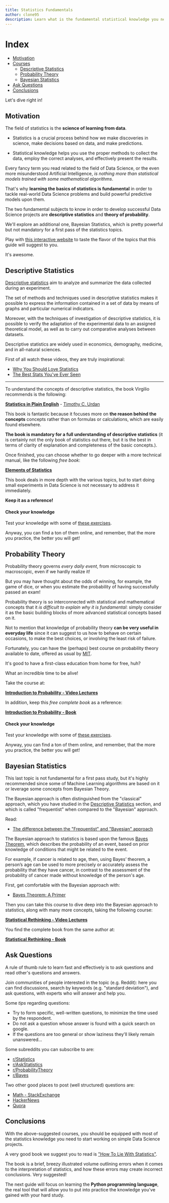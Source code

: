 ```yaml
---
title: Statistics Fundamentals
author: clone95
description: Learn what is the fundamental statistical knowledge you need to have in order to build insightful Data Science projects and build machine learning systems upon them.
---
```


# Index
- [Motivation](#Motivation)
- [Courses](#Courses)
  - [Descriptive Statistics](#Descriptive-statistics)
  - [Probability Theory](#Probability-Theory)
  - [Bayesian Statistics](#Bayesian-Statistics)
- [Ask Questions](#Ask-Questions)
- [Conclusions](#Conclusions)

Let's dive right in!
 
## Motivation
The field of statistics is the **science of learning from data**.

- Statistics is a crucial process behind how we make discoveries in science, make decisions based on data, and make predictions. 

- Statistical knowledge helps you use the proper methods to collect the data, employ the correct analyses, and effectively present the results. 

Every fancy term you read related to the field of Data Science, or the even more misunderstood Artificial Intelligence, _is nothing more than statistical models trained with some mathematical algorithms_.

That's why **learning the basics of statistics is fundamental** in order to tackle real-world Data Science problems and build powerful predictive models upon them.

The two fundamental subjects to know in order to develop successful Data Science projects are **descriptive statistics** and **theory of probability**.

We'll explore an additional one, Bayesian Statistics, which is pretty powerful but not mandatory for a first pass of the statistics topics.

Play with [this interactive website](https://seeing-theory.brown.edu/) to taste the flavor of the topics that this guide will suggest to you.

It's awesome.

## Descriptive Statistics

[Descriptive statistics](https://www.investopedia.com/terms/d/descriptive_statistics.asp) aim to analyze and summarize the data collected during an experiment. 

The set of methods and techniques used in descriptive statistics makes it possible to express the information contained in a set of data by means of graphs and particular numerical indicators.

Moreover, with the techniques of investigation of descriptive statistics, it is possible to verify the adaptation of the experimental data to an assigned theoretical model, as well as to carry out comparative analyses between datasets.

Descriptive statistics are widely used in economics, demography, medicine, and in all-natural sciences.

First of all watch these videos, they are truly inspirational:

- [Why You Should Love Statistics](https://www.ted.com/talks/alan_smith_why_we_re_so_bad_at_statistics)
- [The Best Stats You've Ever Seen](https://www.ted.com/talks/hans_rosling_shows_the_best_stats_you_ve_ever_seen)

---

To understand the concepts of descriptive statistics, the book Virgilio recommends is the following:

[**Statistics in Plain English**](http://www.pindex.com/uploads/post_docs/statistics%20in%20plain%20english%20(3rd,%202010)(PINDEX-DOC-6952).pdf) - [Timothy C. Urdan](https://www.amazon.com/Statistics-Course-Pack-Set-Op/dp/1138838349)

This book is fantastic because it focuses more on **the reason behind the concepts** concepts rather than on formulas or calculations, which are easily found elsewhere. 

**The book is mandatory for a full understanding of descriptive statistics** (it is certainly not the only book of statistics out there, but it is the best in terms of clarity of explanation and completeness of the basic concepts.).

Once finished, you can choose whether to go deeper with a more technical manual, like the following _free book_:

[**Elements of Statistics**](https://www.open.edu/openlearncreate/mod/oucontent/view.php?id=18263&printable=1)

This book deals in more depth with the various topics, but to start doing small experiments in Data Science is not necessary to address it immediately. 

**Keep it as a reference!**

#### Check your knowledge

Test your knowledge with some of [these exercises](https://www0.gsb.columbia.edu/faculty/pglasserman/B6014/exercises.pdf).

Anyway, you can find a ton of them online, and remember, that the more you practice, the better you will get!


## Probability Theory

Probability theory governs _every daily event_, from microscopic to macroscopic, even if we hardly realize it!

But you may have thought about the odds of winning, for example, the game of dice, or when you estimate the probability of having successfully passed an exam!

Probability theory is so interconnected with statistical and mathematical concepts that it _is difficult to explain why it is fundamental_: simply consider it as the basic building blocks of more advanced statistical concepts based on it.

Not to mention that knowledge of probability theory **can be very useful in everyday life** since it can suggest to us how to behave on certain occasions, to make the best choices, or involving the least risk of failure.

Fortunately, you can have the (perhaps) best course on probability theory available to date, offered as usual by [MIT](http://www.mit.edu/). 

It's good to have a first-class education from home for free, huh? 

What an incredible time to be alive!

Take the course at:

[**Introduction to Probability - Video Lectures**](https://www.youtube.com/watch?v=1uW3qMFA9Ho&list=PLUl4u3cNGP60hI9ATjSFgLZpbNJ7myAg6)

In addition, keep this _free complete book_ as a reference:

[**Introduction to Probability - Book**](https://www.dartmouth.edu/~chance/teaching_aids/books_articles/probability_book/amsbook.mac.pdf)

#### Check your knowledge

Test your knowledge with some of [these exercises](https://www.math.kth.se/matstat/gru/sf1901/TCOMK/exercises.pdf).

Anyway, you can find a ton of them online, and remember, that the more you practice, the better you will get!

## Bayesian Statistics

This last topic is not fundamental for a first pass study, but it's highly recommended since some of Machine Learning algorithms are based on it or leverage some concepts from Bayesian Theory.

The Bayesian approach is often distinguished from the "classical" approach, which you have studied in the [Descriptive Statistics](#Descriptive-Statistics) section, and which is called "frequentist" when compared to the "Bayesian" approach.

Read:
- [The difference between the "Frequentist" and "Bayesian" approach](https://stats.stackexchange.com/questions/22/bayesian-and-frequentist-reasoning-in-plain-english)

The Bayesian approach to statistics is based upon the famous [Bayes Theorem](https://en.wikipedia.org/wiki/Bayes%27_theorem), which describes the probability of an event, based on prior knowledge of conditions that might be related to the event.

For example, if cancer is related to age, then, using Bayes’ theorem, a person’s age can be used to more precisely or accurately assess the probability that they have cancer, in contrast to the assessment of the probability of cancer made without knowledge of the person's age.

First, get comfortable with the Bayesian approach with:
- [Bayes Theorem: A Primer](https://lavanya.ai/2019/05/16/bayes-theorem/)

Then you can take this course to dive deep into the Bayesian approach to statistics, along with many more concepts, taking the following course:

[**Statistical Rethinking - Video Lectures**](https://www.youtube.com/playlist?list=PLDcUM9US4XdM9_N6XUUFrhghGJ4K25bFc)

You find the complete book from the same author at:

[**Statistical Rethinking - Book**](https://www.amazon.com/Statistical-Rethinking-Bayesian-Examples-Chapman/dp/1482253445)

## Ask Questions
A rule of thumb rule to learn fast and effectively is to ask questions and read other's questions and answers.

Join communities of people interested in the topic (e.g. Reddit): here you can find discussions, search by keywords (e.g. "standard deviation"), and ask questions, with experts who will answer and help you.

Some _tips_ regarding questions:

- Try to form specific, well-written questions, to minimize the time used by the respondent.
- Do not ask a question whose answer is found with a quick search on google.
- If the questions are too general or show laziness they'll likely remain unanswered...

Some subreddits you can subscribe to are:

- [r/Statistics](https://www.reddit.com/r/statistics/)
- [r/AskStatistics](https://www.reddit.com/r/AskStatistics/)
- [r/ProbabilityTheory](https://www.reddit.com/r/probabilitytheory/)
- [r/Bayes](https://www.reddit.com/r/Bayes/)

Two other good places to post (well structured) questions are:

- [Math - StackExchange](https://math.stackexchange.com/)
- [HackerNews](http://hn.premii.com/)
- [Quora](https://www.quora.com/)


## Conclusions

With the above-suggested courses, you should be equipped with most of the statistics knowledge you need to start working on simple Data Science projects. 

A very good book we suggest you to read is ["How To Lie With Statistics"](https://en.wikipedia.org/wiki/How_to_Lie_with_Statistics).

The book is a brief, breezy illustrated volume outlining errors when it comes to the interpretation of statistics, and how these errors may create incorrect conclusions. Very suggested!

The next guide will focus on learning the **Python programming language**, the real tool that will allow you to put into practice the knowledge you've gained with your hard study.

